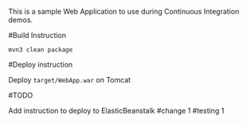This is a sample Web Application to use during Continuous Integration demos.

#Build Instruction





```
mvn3 clean package
```



#Deploy instruction



Deploy ```target/WebApp.war``` on Tomcat
 
#TODO
 
Add instruction to deploy to ElasticBeanstalk
#change 1
#testing 1
